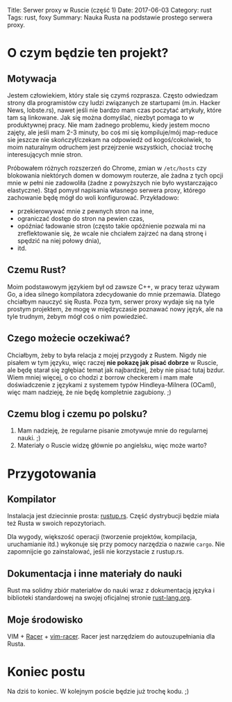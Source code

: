 Title: Serwer proxy w Ruscie (część 1)
Date: 2017-06-03
Category: rust
Tags: rust, foxy
Summary: Nauka Rusta na podstawie prostego serwera proxy.


# O czym będzie ten projekt?

## Motywacja
Jestem człowiekiem, który stale się czymś rozprasza. Często odwiedzam strony dla
programistów czy ludzi związanych ze startupami (m.in. Hacker News, lobste.rs),
nawet jeśli nie bardzo mam czas poczytać artykuły, które tam są linkowane. Jak
się można domyślać, niezbyt pomaga to w produktywnej pracy. Nie mam żadnego
problemu, kiedy jestem mocno zajęty, ale jeśli mam 2-3 minuty, bo coś mi się
kompiluje/mój map-reduce sie jeszcze nie skończył/czekam na odpowiedź od
kogoś/cokolwiek, to moim naturalnym odruchem jest przejrzenie wszystkich,
chociaż trochę interesujących mnie stron.

Próbowałem różnych rozszerzeń do Chrome, zmian w `/etc/hosts` czy blokowania
niektórych domen w domowym routerze, ale żadna z tych opcji mnie w pełni nie
zadowoliła (żadne z powyższych nie było wystarczająco elastyczne). Stąd pomysł
napisania własnego serwera proxy, którego zachowanie będę mógł do woli
konfigurować. Przykładowo:

- przekierowywać mnie z pewnych stron na inne,
- ograniczać dostęp do stron na pewien czas,
- opóźniać ładowanie stron (często takie opóźnienie pozwala mi na zreflektowanie
  się, że wcale nie chciałem zajrzeć na daną stronę i spędzić na niej połowy
  dnia),
- itd.

## Czemu Rust?
Moim podstawowym językiem był od zawsze C++, w pracy teraz używam Go, a idea
silnego kompilatora zdecydowanie do mnie przemawia. Dlatego chciałbym nauczyć
się Rusta. Poza tym, serwer proxy wydaje się na tyle prostym projektem, że mogę
w międzyczasie poznawać nowy język, ale na tyle trudnym, żebym mógł coś o nim
powiedzieć.

## Czego możecie oczekiwać?
Chciałbym, żeby to była relacja z mojej przygody z Rustem. Nigdy nie pisałem w
tym języku, więc raczej **nie pokazę jak pisać dobrze** w Ruscie, ale będę
starał się zgłębiać temat jak najbardziej, żeby nie pisać tutaj bzdur. Wiem
mniej więcej, o co chodzi z borrow checkerem i mam małe doświadczenie z językami
z systemem typów Hindleya-Milnera (OCaml), więc mam nadzieję, że nie będę
kompletnie zagubiony. ;)

## Czemu blog i czemu po polsku?
1. Mam nadzieję, że regularne pisanie zmotywuje mnie do regularnej nauki. ;)
2. Materiały o Ruscie widzę głównie po angielsku, więc może warto?


# Przygotowania

## Kompilator
Instalacja jest dziecinnie prosta: [rustup.rs](https://rustup.rs/). Część
dystrybucji będzie miała też Rusta w swoich repozytoriach.

Dla wygody, większość operacji (tworzenie projektów, kompilacja, uruchamianie
itd.) wykonuje się przy pomocy narzędzia o nazwie `cargo`. Nie zapomnijcie go
zainstalować, jeśli nie korzystacie z rustup.rs.

## Dokumentacja i inne materiały do nauki
Rust ma solidny zbiór materiałów do nauki wraz z dokumentacją języka i
biblioteki standardowej na swojej oficjalnej stronie
[rust-lang.org](https://www.rust-lang.org/).

## Moje środowisko
VIM + [Racer](https://github.com/phildawes/racer) +
[vim-racer](https://github.com/racer-rust/vim-racer). Racer jest narzędziem do
autouzupełniania dla Rusta.

# Koniec postu
Na dziś to koniec. W kolejnym poście będzie już trochę kodu. ;)
